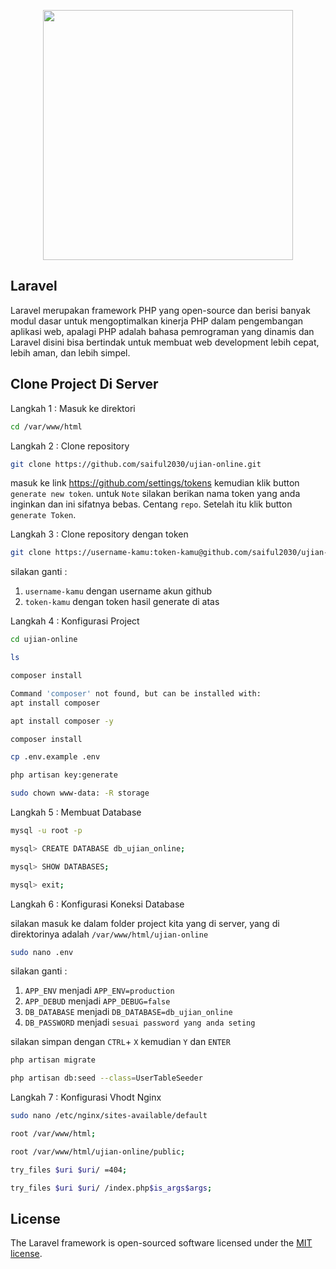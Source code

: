 <p align="center"><a href="https://laravel.com" target="_blank"><img src="https://raw.githubusercontent.com/laravel/art/master/logo-lockup/5%20SVG/2%20CMYK/1%20Full%20Color/laravel-logolockup-cmyk-red.svg" width="400"></a></p>


## Laravel

Laravel merupakan framework PHP yang open-source dan berisi banyak modul dasar untuk mengoptimalkan kinerja PHP dalam pengembangan aplikasi web, apalagi PHP adalah bahasa pemrograman yang dinamis dan Laravel disini bisa bertindak untuk membuat web development lebih cepat, lebih aman, dan lebih simpel.

## Clone Project Di Server

Langkah 1 : Masuk ke direktori

```sh
cd /var/www/html
```
Langkah 2 : Clone repository

```sh
git clone https://github.com/saiful2030/ujian-online.git
```
masuk ke link https://github.com/settings/tokens 
kemudian klik button `generate new token`.
untuk `Note` silakan berikan nama token yang anda inginkan dan ini sifatnya bebas. Centang `repo`. Setelah itu klik button `generate Token`.

Langkah 3 : Clone repository dengan token

```sh
git clone https://username-kamu:token-kamu@github.com/saiful2030/ujian-online.git
```
silakan ganti :
1. `username-kamu` dengan username akun github
2. `token-kamu` dengan token hasil generate di atas

Langkah 4 : Konfigurasi Project

```sh
cd ujian-online
```
```sh
ls
```
```sh
composer install
```
```sh
Command 'composer' not found, but can be installed with:
apt install composer
```
```sh
apt install composer -y
```
```sh
composer install
```
```sh
cp .env.example .env
```
```sh
php artisan key:generate
```
```sh
sudo chown www-data: -R storage
```

Langkah 5 : Membuat Database

```sh
mysql -u root -p
```
```sh
mysql> CREATE DATABASE db_ujian_online;
```
```sh
mysql> SHOW DATABASES;
```
```sh
mysql> exit;
```
Langkah 6 : Konfigurasi Koneksi Database

silakan masuk ke dalam folder project kita yang di server, yang di direktorinya adalah `/var/www/html/ujian-online`
```sh
sudo nano .env
```
silakan ganti :
1. `APP_ENV` menjadi `APP_ENV=production`
2. `APP_DEBUD` menjadi `APP_DEBUG=false`
3. `DB_DATABASE` menjadi `DB_DATABASE=db_ujian_online`
4. `DB_PASSWORD` menjadi `sesuai password yang anda seting`

silakan simpan dengan `CTRL`+ `X` kemudian `Y` dan `ENTER`

```sh
php artisan migrate
```
```sh
php artisan db:seed --class=UserTableSeeder
```
Langkah 7 : Konfigurasi Vhodt Nginx

```sh
sudo nano /etc/nginx/sites-available/default
```
```sh
root /var/www/html;
```
```sh
root /var/www/html/ujian-online/public;
```
```sh
try_files $uri $uri/ =404;
```
```sh
try_files $uri $uri/ /index.php$is_args$args;
```

## License

The Laravel framework is open-sourced software licensed under the [MIT license](https://opensource.org/licenses/MIT).
